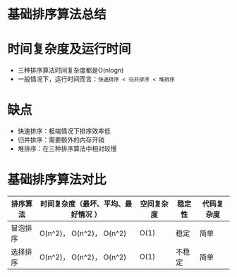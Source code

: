 # 基础排序算法总结

# 时间复杂度及运行时间
* 三种排序算法时间复杂度都是O(nlogn)
* 一般情况下，运行时间而言：`快速排序 < 归并排序 < 堆排序`

# 缺点
* 快速排序：极端情况下排序效率低
* 归并排序：需要额外的内存开销
* 堆排序：在三种排序算法中相对较慢

# 基础排序算法对比
| 排序算法   | 时间复杂度（最坏、平均、最好情况 ）     | 空间复杂度   | 稳定性 |  代码复杂度 |
| ----      |  ---------------------------      | --------   | -----   | ---------
| 冒泡排序   | O(n^2)， O(n^2)， O(n^2)           | O(1)       | 稳定   |  简单      |  
| 选择排序   | O(n^2)， O(n^2)， O(n^2)           | O(1)       | 不稳定  | 简单      |
